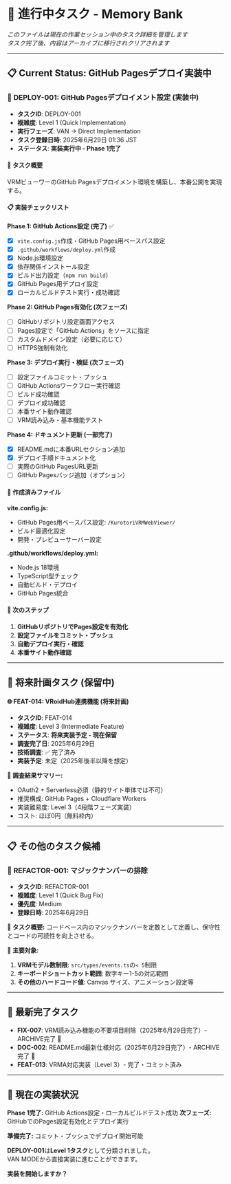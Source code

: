 # 🎯 **進行中タスク** - Memory Bank

_このファイルは現在の作業セッション中のタスク詳細を管理します_  
_タスク完了後、内容はアーカイブに移行されクリアされます_

---

## 📋 **Current Status**: GitHub Pagesデプロイ実装中

### 🚀 **DEPLOY-001: GitHub Pagesデプロイメント設定** (実装中)
- **タスクID**: DEPLOY-001
- **複雑度**: Level 1 (Quick Implementation)
- **実行フェーズ**: VAN → Direct Implementation
- **タスク登録日時**: 2025年6月29日 01:36 JST
- **ステータス**: **実装実行中 - Phase 1完了**

#### 🎯 **タスク概要**
VRMビューワーのGitHub Pagesデプロイメント環境を構築し、本番公開を実現する。

#### 📋 **実装チェックリスト**

**Phase 1: GitHub Actions設定 (完了)** ✅
- [x] `vite.config.js`作成・GitHub Pages用ベースパス設定
- [x] `.github/workflows/deploy.yml`作成
- [x] Node.js環境設定
- [x] 依存関係インストール設定
- [x] ビルド出力設定（`npm run build`）
- [x] GitHub Pages用デプロイ設定
- [x] ローカルビルドテスト実行・成功確認

**Phase 2: GitHub Pages有効化 (次フェーズ)**
- [ ] GitHubリポジトリ設定画面アクセス
- [ ] Pages設定で「GitHub Actions」をソースに指定
- [ ] カスタムドメイン設定（必要に応じて）
- [ ] HTTPS強制有効化

**Phase 3: デプロイ実行・検証 (次フェーズ)**
- [ ] 設定ファイルコミット・プッシュ
- [ ] GitHub Actionsワークフロー実行確認
- [ ] ビルド成功確認
- [ ] デプロイ成功確認
- [ ] 本番サイト動作確認
- [ ] VRM読み込み・基本機能テスト

**Phase 4: ドキュメント更新 (一部完了)**
- [x] README.mdに本番URLセクション追加
- [x] デプロイ手順ドキュメント化
- [ ] 実際のGitHub PagesURL更新
- [ ] GitHub Pagesバッジ追加（オプション）

#### 🔧 **作成済みファイル**

**vite.config.js:**
- GitHub Pages用ベースパス設定: `/KurotoriVRMWebViewer/`
- ビルド最適化設定
- 開発・プレビューサーバー設定

**.github/workflows/deploy.yml:**
- Node.js 18環境
- TypeScript型チェック
- 自動ビルド・デプロイ
- GitHub Pages統合

#### 🎯 **次のステップ**
1. **GitHubリポジトリでPages設定を有効化**
2. **設定ファイルをコミット・プッシュ**
3. **自動デプロイ実行・確認**
4. **本番サイト動作確認**

---

## 📌 **将来計画タスク (保留中)**

#### 🌐 **FEAT-014: VRoidHub連携機能** (将来計画)
- **タスクID**: FEAT-014
- **複雑度**: Level 3 (Intermediate Feature)
- **ステータス**: **将来実装予定 - 現在保留**
- **調査完了日**: 2025年6月29日
- **技術調査**: ✅ 完了済み
- **実装予定**: 未定（2025年後半以降を想定）

**📝 調査結果サマリー:**
- OAuth2 + Serverless必須（静的サイト単体では不可）
- 推奨構成: GitHub Pages + Cloudflare Workers
- 実装難易度: Level 3（4段階フェーズ実装）
- コスト: ほぼ0円（無料枠内）

---

## 📋 **その他のタスク候補**

### 🔧 **REFACTOR-001: マジックナンバーの排除**
- **タスクID**: REFACTOR-001  
- **複雑度**: Level 1 (Quick Bug Fix)
- **優先度**: Medium
- **登録日時**: 2025年6月29日

**📝 タスク概要:**
コードベース内のマジックナンバーを定数として定義し、保守性とコードの可読性を向上させる。

**🎯 主要対象:**
1. **VRMモデル数制限**: `src/types/events.ts`の`< 5`制限
2. **キーボードショートカット範囲**: 数字キー1-5の対応範囲  
3. **その他のハードコード値**: Canvas サイズ、アニメーション設定等

---

## 📌 **最新完了タスク**
- **FIX-007**: VRM読み込み機能の不要項目削除（2025年6月29日完了）- ARCHIVE完了 🎉
- **DOC-002**: README.md最新仕様対応（2025年6月29日完了）- ARCHIVE完了 🎉
- **FEAT-013**: VRMA対応実装（Level 3）- 完了・コミット済み

---

## 🚀 **現在の実装状況**

**Phase 1完了:** GitHub Actions設定・ローカルビルドテスト成功
**次フェーズ:** GitHubでのPages設定有効化とデプロイ実行

**準備完了:** コミット・プッシュでデプロイ開始可能

**DEPLOY-001**は**Level 1タスク**として分類されました。  
VAN MODEから直接実装に進むことができます。

**実装を開始しますか？** 